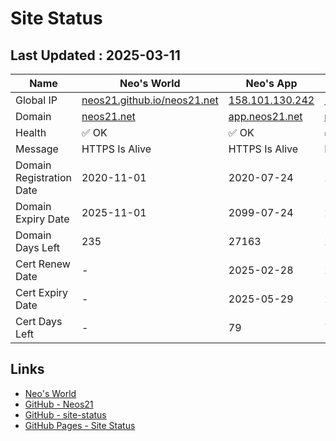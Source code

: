 # Site Status


## Last Updated : 2025-03-11

| Name | Neo's World | Neo's App | Zarigani Cat | Favoriya | Favoriya OSS |
|------|---|---|---|---|---|
| Global IP                | [neos21.github.io/neos21.net](http://neos21.github.io/neos21.net/) | [158.101.130.242](http://158.101.130.242/) | [158.101.130.242](http://158.101.130.242/) | [140.238.56.203](http://140.238.56.203/) | [140.238.56.203](http://140.238.56.203/) |
| Domain                   | [neos21.net](https://neos21.net/) | [app.neos21.net](https://app.neos21.net/) | [nnkp.neos21.net](https://nnkp.neos21.net/) | [favoriya.neos21.net](https://favoriya.neos21.net/) | [oss.favoriya.neos21.net](https://oss.favoriya.neos21.net/) |
| Health                   | ✅ OK | ✅ OK | ✅ OK | ✅ OK | ✅ OK |
| Message                  | HTTPS Is Alive | HTTPS Is Alive | HTTPS Is Alive | HTTPS Is Alive | HTTPS Is Alive |
| Domain Registration Date | 2020-11-01 | 2020-07-24 | 2024-12-01 | 2024-12-19 | 2024-12-19 |
| Domain Expiry Date       | 2025-11-01 | 2099-07-24 | 2099-12-01 | 2099-12-19 | 2099-12-19 |
| Domain Days Left         | 235 | 27163 | 27293 | 27311 | 27311 |
| Cert Renew Date          | - | 2025-02-28 | 2025-02-28 | 2025-02-28 | 2025-02-28 |
| Cert Expiry Date         | - | 2025-05-29 | 2025-05-29 | 2025-05-29 | 2025-05-29 |
| Cert Days Left           | - | 79 | 79 | 79 | 79 |


## Links

- [Neo's World](https://neos21.net/)
- [GitHub - Neos21](https://github.com/Neos21/)
- [GitHub - site-status](https://github.com/Neos21/site-status)
- [GitHub Pages - Site Status](https://neos21.github.io/site-status/)
